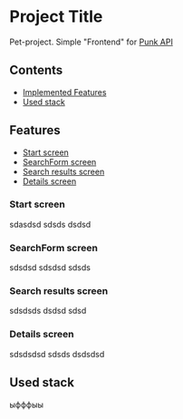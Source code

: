 # Project Title

Pet-project. Simple "Frontend" for [Punk API](https://punkapi.com/documentation/v2)


## Contents

 - [Implemented Features](#Features)
 - [Used stack](#Used-stack)


## Features

- [Start screen](#Start-screen)
- [SearchForm screen](#SearchForm-screen)
- [Search results screen](#Search-results-screen)
- [Details screen](#Details-screen)


### Start screen
sdasdsd
sdsds
dsdsd

### SearchForm screen
sdsdsd
sdsdsd
sdsds

### Search results screen
sdsdsds
dsdsd
sdsd

### Details screen
sdsdsdsd
sdsds
dsdsdsd

## Used stack
ыфффыы
